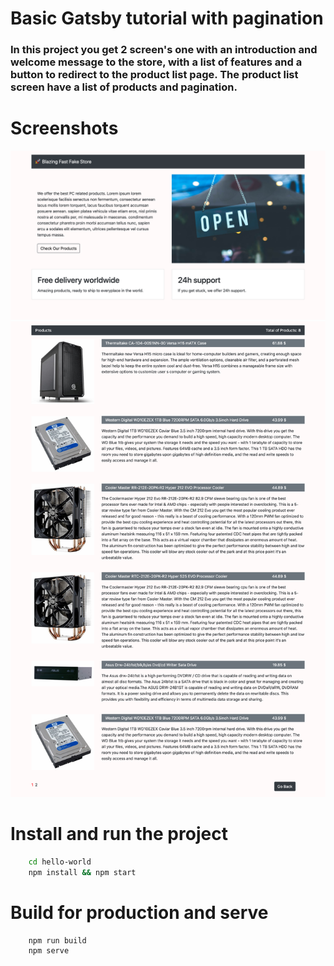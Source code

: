 # Basic Gatsby tutorial with pagination

### In this project you get 2 screen's one with an introduction and welcome message to the store, with a list of features and a button to redirect to the product list page. The product list screen have a list of products and pagination.

# Screenshots

![](/screenshots/gatsby-tutorial1.png)
![](/screenshots/gatsby-tutorial2.png)

# Install and run the project
```sh
    cd hello-world
    npm install && npm start
```
    
# Build for production and serve
```sh
    npm run build
    npm serve
```
